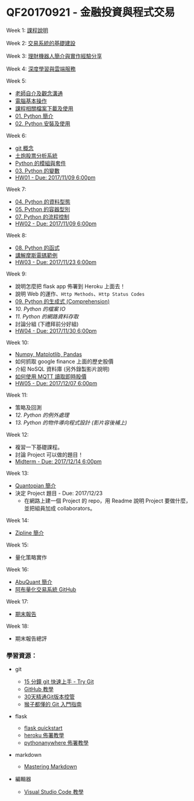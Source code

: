 ﻿# QF20170921 - 金融投資與程式交易

Week 1: [課程說明](https://hackpad.com/jZfGAGEMb3P)

Week 2: [交易系統的基礎建設](https://www.dropbox.com/s/1i5ze65mj2v2h01/%E4%BA%A4%E6%98%93%E7%B3%BB%E7%B5%B1%E7%9A%84%E5%9F%BA%E7%A4%8E%E5%BB%BA%E8%A8%AD.pptx?dl=0)

Week 3: [理財機器人簡介與實作經驗分享](https://www.slideshare.net/philipzh/ss-80462412)

Week 4: [深度學習與雲端服務](https://goo.gl/fqanpZ)

Week 5:

* [老師自介及觀念溝通](https://docs.google.com/presentation/d/1yiHpywvv7jQJR6FBgPzDf4WM_KyKIC4TzekVxVawQgk/edit?usp=sharing)
* [電腦基本操作](https://docs.google.com/presentation/d/1H_KG0rW5JiAnfb6pxEKJGDs2vERoHuS9v67nN2P8-lQ/edit?usp=sharing)
* [課程相關檔案下載及使用](https://www.youtube.com/watch?v=2aNB6HeqVKo&list=PLj4JWjo5dOC4ModtacLGuIhnRRbJurhpC&index=4&t=39s)
* [01. Python 簡介](https://goo.gl/5qr99A)
* [02. Python 安裝及使用](https://goo.gl/WvheQb)

Week 6:

* [git 概念](https://docs.google.com/presentation/d/1nygsgO0m3AklTn-1_7V41iW_-xWjJoFR_r1g0CnzoKo/edit?usp=sharing)
* [土炮股票分析系統](https://www.youtube.com/watch?v=zBtLOMBcH6E)
* [Python 的模組與套件](https://github.com/victorgau/QF20170921/tree/master/module_demo)
* [03. Python 的變數](https://goo.gl/9g3Hme)
* [HW01 - Due: 2017/11/09 6:00pm](https://github.com/victorgau/QF20170921/tree/master/HW01)

Week 7:

* [04. Python 的資料型態](https://goo.gl/UbjntQ)
* [05. Python 的容器型別](https://goo.gl/rytdCn)
* [07. Python 的流程控制](https://goo.gl/qn8chd)
* [HW02 - Due: 2017/11/09 6:00pm](https://github.com/victorgau/QF20170921/tree/master/HW02)

Week 8:

* [08. Python 的函式](https://goo.gl/emMFPT)
* [講解摩斯電碼範例](https://github.com/victorgau/QF20170921/tree/master/morse_code_demo)
* [HW03 - Due: 2017/11/23 6:00pm](https://github.com/victorgau/QF20170921/tree/master/HW03)

Week 9:

* 說明怎麼把 flask app 佈署到 Heroku 上面去！
* 說明 Web 的運作、`Http Methods`、`Http Status Codes`
* [09. Python 的生成式 (Comprehension)](https://goo.gl/NKQyFE)
* *10. Python 的檔案 IO*
* *11. Python 的網路資料存取*
* 討論分組 (下禮拜前分好組)
* [HW04 - Due: 2017/11/30 6:00pm](https://github.com/victorgau/QF20170921/tree/master/HW04)

Week 10:

* [Numpy, Matplotlib, Pandas](https://github.com/victorgau/QF20170921/tree/master/02_numpy_matplotlib_pandas)
* 如何抓取 google finance 上面的歷史股價
* 介紹 NoSQL 資料庫 (另外錄製影片說明)
* [如何使用 MQTT 讀取即時股價](https://www.youtube.com/watch?v=TvppQakKm20&list=PLj4JWjo5dOC4ModtacLGuIhnRRbJurhpC&index=13)
* [HW05 - Due: 2017/12/07 6:00pm](https://github.com/victorgau/QF20170921/tree/master/HW05)

Week 11:

* 策略及回測
* *12. Python 的例外處理*
* *13. Python 的物件導向程式設計 (影片容後補上)*

Week 12:

* 複習一下基礎課程。
* 討論 Project 可以做的題目！
* [Midterm - Due: 2017/12/14 6:00pm](https://github.com/victorgau/QF20170921/tree/master/midterm)

Week 13:

* [Quantopian 簡介](https://hackmd.io/s/Sy8eJRyMz)
* 決定 Project 題目 - Due: 2017/12/23
  - 在網路上建一個 Project 的 repo，用 Readme 說明 Project 要做什麼，並把組員加成 collaborators。

Week 14:

* [Zipline 簡介](https://hackmd.io/s/Sy8eJRyMz)

Week 15:

* 量化策略實作

Week 16:

* [AbuQuant 簡介](https://hackmd.io/s/B11R7eFmz)
* [阿布量化交易系統 GitHub](https://github.com/bbfamily/abu)

Week 17:

* [期末報告](https://github.com/victorgau/2017FM617Project02)

Week 18:

* 期末報告總評

### 學習資源：

* git

  * [15 分鐘 git 快速上手 - Try Git](https://try.github.io)
  * [GitHub 教學](https://www.youtube.com/watch?v=py3n6gF5Y00)
  * [30天精通Git版本控管](https://ithelp.ithome.com.tw/users/20004901/ironman/525)
  * [猴子都懂的 Git 入門指南](https://backlog.com/git-tutorial/tw/)

* flask

  * [flask quickstart](http://flask.pocoo.org/docs/0.12/quickstart/)
  * [heroku 佈署教學](https://github.com/twtrubiks/Deploying-Flask-To-Heroku)
  * [pythonanywhere 佈署教學](https://www.youtube.com/watch?v=M4sxSoRZLtI)

* markdown

  * [Mastering Markdown](https://guides.github.com/features/mastering-markdown/)

* 編輯器

  * [Visual Studio Code 教學](https://www.youtube.com/playlist?list=PL4eoLKmwShjvh9B8zLkGxTos_OUoZhkNv)
